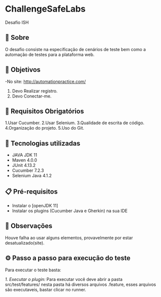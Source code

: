 # ChallengeSafeLabs
Desafio ISH 

## 📌 Sobre
O desafio consiste na especificação de cenários de teste bem como a automação de testes para a plataforma web.

## 🎯 Objetivos
  -No site: http://automationpractice.com/
 1. Devo Realizar registro.
 2. Devo Conectar-me.

## 🚀 Requisitos Obrigatórios

1.Usar Cucumber.
2.Usar Selenium.
3.Qualidade de escrita de código.
4.Organização do projeto.
5.Uso do Git.

## 🤖 Tecnologias utilizadas

- JAVA JDK 11 
- Maven 4.0.0 
- JUnit 4.13.2
- Cucumber 7.2.3
- Selenium Java 4.1.2

## 📋 Pré-requisitos

- Instalar o [openJDK 11]
- Instalar os plugins (Cucumber Java e Gherkin) na sua IDE

## 🔎 Observações

Houve falha ao usar alguns elementos, provavelmente por estar desatualizado(site).

## ⚙️ Passo a passo para execução do teste

Para executar o teste basta:

*1. Executar o plugin:* Para executar você deve abrir a pasta src/test/features/ nesta  pasta há diversos arquivos .feature, esses arquivos são executaveis, bastar clicar no runner.
